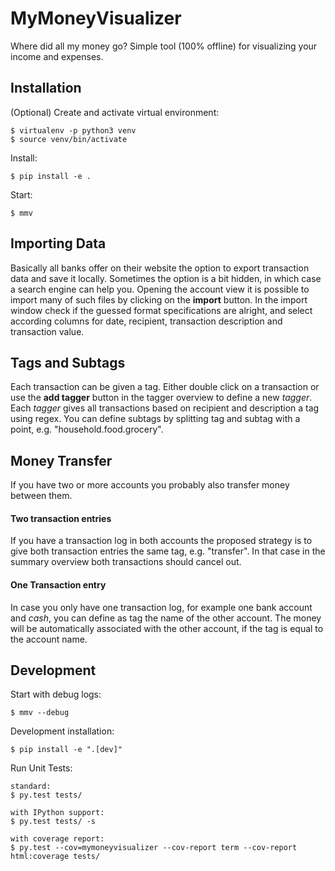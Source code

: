 MyMoneyVisualizer
=================

Where did all my money go? Simple tool (100% offline) for visualizing your income and expenses.


Installation
------------

(Optional) Create and activate virtual environment:

    $ virtualenv -p python3 venv
    $ source venv/bin/activate
    
Install:

    $ pip install -e .
    
Start:

    $ mmv 

Importing Data
--------------
Basically all banks offer on their website the option to export transaction data and save it locally.
Sometimes the option is a bit hidden, in which case a search engine can help you.
Opening the account view it is possible to import many of such files by clicking on the **import** button.
In the import window check if the guessed format specifications are alright, and select according columns for date,
 recipient, transaction description and transaction value.

Tags and Subtags
----------------
Each transaction can be given a tag. Either double click on a transaction or use the **add tagger** button in the tagger overview to define a new *tagger*.
Each *tagger* gives all transactions based on recipient and description a tag using regex.
You can define subtags by splitting tag and subtag with a point, e.g. "household.food.grocery". 

Money Transfer
--------------
If you have two or more accounts you probably also transfer money between them.

#### Two transaction entries
If you have a transaction log in both accounts the proposed strategy is to give both transaction entries the same tag, e.g. "transfer".
In that case in the summary overview both transactions should cancel out.

#### One Transaction entry
In case you only have one transaction log, for example one bank account and *cash*, you can define as tag the name of the other account.
The money will be automatically associated with the other account, if the tag is equal to the account name.

Development
-----------

Start with debug logs:

    $ mmv --debug
    
Development installation:

    $ pip install -e ".[dev]"
    
Run Unit Tests:

    standard:
    $ py.test tests/
    
    with IPython support:
    $ py.test tests/ -s
    
    with coverage report:
    $ py.test --cov=mymoneyvisualizer --cov-report term --cov-report html:coverage tests/ 
